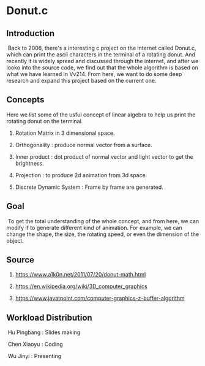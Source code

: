 # Donut.c

## Introduction

​	Back to 2006, there's a interesting c project on the internet called Donut.c, which can print the ascii characters in the terminal of a rotating donut. And recently it is widely spread and discussed through the internet, and after we looko into the source code, we find out that the whole algorithm is based on what we have learned in Vv214. From here, we want to do some deep research and expand this project based on the current one.

## Concepts

Here we list some of the usful concept of linear algebra to help us print the rotating donut on the terminal.

1. Rotation Matrix in 3 dimensional space.

2. Orthogonality : produce normal vector from a surface.

3. Inner product : dot product of normal vector and light vector to get the brightness.

4. Projection : to produce 2d animation from 3d space.
5. Discrete Dynamic System : Frame by frame are generated.

## 	Goal

​	To get the total understanding of the whole concept, and from here, we can modify if to generate different kind of animation. For example, we can change the shape, the size, the rotating speed, or even the dimension of the object.

## 	Source

1. https://www.a1k0n.net/2011/07/20/donut-math.html

2. https://en.wikipedia.org/wiki/3D_computer_graphics

3. https://www.javatpoint.com/computer-graphics-z-buffer-algorithm

## 	Workload Distribution

​	Hu Pingbang : Slides making

​	Chen Xiaoyu : Coding

​	Wu Jinyi : Presenting

## 	